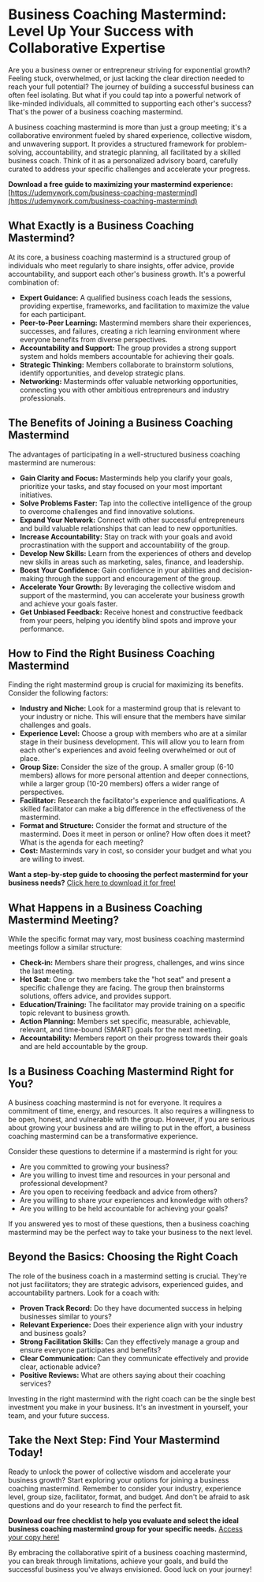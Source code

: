 # Business Coaching Mastermind: Level Up Your Success with Collaborative Expertise

Are you a business owner or entrepreneur striving for exponential growth? Feeling stuck, overwhelmed, or just lacking the clear direction needed to reach your full potential? The journey of building a successful business can often feel isolating. But what if you could tap into a powerful network of like-minded individuals, all committed to supporting each other's success? That's the power of a business coaching mastermind.

A business coaching mastermind is more than just a group meeting; it's a collaborative environment fueled by shared experience, collective wisdom, and unwavering support. It provides a structured framework for problem-solving, accountability, and strategic planning, all facilitated by a skilled business coach. Think of it as a personalized advisory board, carefully curated to address your specific challenges and accelerate your progress.

**Download a free guide to maximizing your mastermind experience:** [https://udemywork.com/business-coaching-mastermind](https://udemywork.com/business-coaching-mastermind)

## What Exactly is a Business Coaching Mastermind?

At its core, a business coaching mastermind is a structured group of individuals who meet regularly to share insights, offer advice, provide accountability, and support each other's business growth. It's a powerful combination of:

*   **Expert Guidance:** A qualified business coach leads the sessions, providing expertise, frameworks, and facilitation to maximize the value for each participant.
*   **Peer-to-Peer Learning:** Mastermind members share their experiences, successes, and failures, creating a rich learning environment where everyone benefits from diverse perspectives.
*   **Accountability and Support:** The group provides a strong support system and holds members accountable for achieving their goals.
*   **Strategic Thinking:** Members collaborate to brainstorm solutions, identify opportunities, and develop strategic plans.
*   **Networking:** Masterminds offer valuable networking opportunities, connecting you with other ambitious entrepreneurs and industry professionals.

## The Benefits of Joining a Business Coaching Mastermind

The advantages of participating in a well-structured business coaching mastermind are numerous:

*   **Gain Clarity and Focus:** Masterminds help you clarify your goals, prioritize your tasks, and stay focused on your most important initiatives.
*   **Solve Problems Faster:** Tap into the collective intelligence of the group to overcome challenges and find innovative solutions.
*   **Expand Your Network:** Connect with other successful entrepreneurs and build valuable relationships that can lead to new opportunities.
*   **Increase Accountability:** Stay on track with your goals and avoid procrastination with the support and accountability of the group.
*   **Develop New Skills:** Learn from the experiences of others and develop new skills in areas such as marketing, sales, finance, and leadership.
*   **Boost Your Confidence:** Gain confidence in your abilities and decision-making through the support and encouragement of the group.
*   **Accelerate Your Growth:** By leveraging the collective wisdom and support of the mastermind, you can accelerate your business growth and achieve your goals faster.
*   **Get Unbiased Feedback:** Receive honest and constructive feedback from your peers, helping you identify blind spots and improve your performance.

## How to Find the Right Business Coaching Mastermind

Finding the right mastermind group is crucial for maximizing its benefits. Consider the following factors:

*   **Industry and Niche:** Look for a mastermind group that is relevant to your industry or niche. This will ensure that the members have similar challenges and goals.
*   **Experience Level:** Choose a group with members who are at a similar stage in their business development. This will allow you to learn from each other's experiences and avoid feeling overwhelmed or out of place.
*   **Group Size:** Consider the size of the group. A smaller group (6-10 members) allows for more personal attention and deeper connections, while a larger group (10-20 members) offers a wider range of perspectives.
*   **Facilitator:** Research the facilitator's experience and qualifications. A skilled facilitator can make a big difference in the effectiveness of the mastermind.
*   **Format and Structure:** Consider the format and structure of the mastermind. Does it meet in person or online? How often does it meet? What is the agenda for each meeting?
*   **Cost:** Masterminds vary in cost, so consider your budget and what you are willing to invest.

**Want a step-by-step guide to choosing the perfect mastermind for your business needs?** [Click here to download it for free!](https://udemywork.com/business-coaching-mastermind)

## What Happens in a Business Coaching Mastermind Meeting?

While the specific format may vary, most business coaching mastermind meetings follow a similar structure:

*   **Check-in:** Members share their progress, challenges, and wins since the last meeting.
*   **Hot Seat:** One or two members take the "hot seat" and present a specific challenge they are facing. The group then brainstorms solutions, offers advice, and provides support.
*   **Education/Training:** The facilitator may provide training on a specific topic relevant to business growth.
*   **Action Planning:** Members set specific, measurable, achievable, relevant, and time-bound (SMART) goals for the next meeting.
*   **Accountability:** Members report on their progress towards their goals and are held accountable by the group.

## Is a Business Coaching Mastermind Right for You?

A business coaching mastermind is not for everyone. It requires a commitment of time, energy, and resources. It also requires a willingness to be open, honest, and vulnerable with the group. However, if you are serious about growing your business and are willing to put in the effort, a business coaching mastermind can be a transformative experience.

Consider these questions to determine if a mastermind is right for you:

*   Are you committed to growing your business?
*   Are you willing to invest time and resources in your personal and professional development?
*   Are you open to receiving feedback and advice from others?
*   Are you willing to share your experiences and knowledge with others?
*   Are you willing to be held accountable for achieving your goals?

If you answered yes to most of these questions, then a business coaching mastermind may be the perfect way to take your business to the next level.

## Beyond the Basics: Choosing the Right Coach

The role of the business coach in a mastermind setting is crucial. They're not just facilitators; they are strategic advisors, experienced guides, and accountability partners. Look for a coach with:

*   **Proven Track Record:** Do they have documented success in helping businesses similar to yours?
*   **Relevant Experience:** Does their experience align with your industry and business goals?
*   **Strong Facilitation Skills:** Can they effectively manage a group and ensure everyone participates and benefits?
*   **Clear Communication:** Can they communicate effectively and provide clear, actionable advice?
*   **Positive Reviews:** What are others saying about their coaching services?

Investing in the right mastermind with the right coach can be the single best investment you make in your business. It's an investment in yourself, your team, and your future success.

## Take the Next Step: Find Your Mastermind Today!

Ready to unlock the power of collective wisdom and accelerate your business growth? Start exploring your options for joining a business coaching mastermind. Remember to consider your industry, experience level, group size, facilitator, format, and budget. And don't be afraid to ask questions and do your research to find the perfect fit.

**Download our free checklist to help you evaluate and select the ideal business coaching mastermind group for your specific needs.** [Access your copy here!](https://udemywork.com/business-coaching-mastermind)

By embracing the collaborative spirit of a business coaching mastermind, you can break through limitations, achieve your goals, and build the successful business you've always envisioned. Good luck on your journey!
